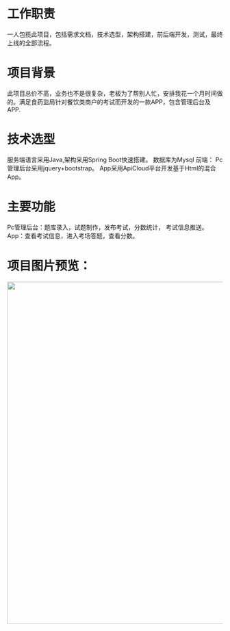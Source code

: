 # 工作职责
一人包揽此项目，包括需求文档，技术选型，架构搭建，前后端开发，测试，最终上线的全部流程。
# 项目背景
此项目总价不高，业务也不是很复杂，老板为了帮别人忙，安排我花一个月时间做的。满足食药监局针对餐饮类商户的考试而开发的一款APP，包含管理后台及APP.
# 技术选型
服务端语言采用Java,架构采用Spring Boot快速搭建。
数据库为Mysql
前端： Pc管理后台采用jquery+bootstrap。  App采用ApiCloud平台开发基于Html的混合App。
# 主要功能
Pc管理后台：题库录入，试题制作，发布考试，分数统计， 考试信息推送。
App：查看考试信息，进入考场答题，查看分数。
# 项目图片预览：
<img width="800" src="http://chuantu.xyz/t6/736/1590389818x2073530529.png" />
